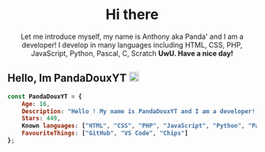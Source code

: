 <h1 align="center">Hi there</h1>
<p align="center">Let me introduce myself, my name is Anthony aka Panda' and I am a developer! I develop in many languages including HTML, CSS, PHP, JavaScript, Python, Pascal, C, Scratch <b>UwU<b>. Have a nice day!</p>

## Hello, Im PandaDouxYT <img src="https://www.anthonycode.fr/images/a3_blank.png" width="20px">

```js
const PandaDouxYT = {
    Age: 16,
    Description: "Hello ! My name is PandaDouxYT and I am a developer! I am often on the internet...",
    Stars: 449,
    Known languages: ["HTML", "CSS", "PHP", "JavaScript", "Python", "Pascal", "C", "Scratch"],
    FavouriteThings: ["GitHub", "VS Code", "Chips"]
};
```

